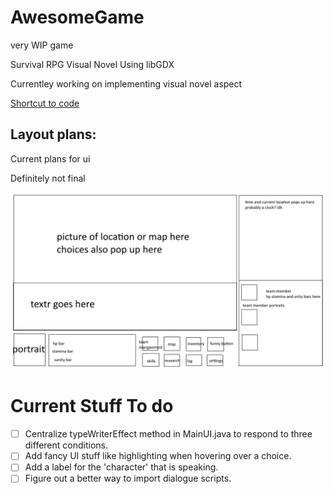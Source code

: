 # AwesomeGame
very WIP game

Survival RPG Visual Novel
Using libGDX

Currentley working on implementing visual novel aspect

[Shortcut to code](https://github.com/lognguyenle/AwesomeGame/blob/main/mainProject/core/src/com/mygdx/game/AwesomeGame.java)

## Layout plans:
Current plans for ui

Definitely not final 

![here](https://github.com/lognguyenle/AwesomeGame/blob/main/Documentation/layout.png?raw=true)


# Current Stuff To do
- [ ] Centralize typeWriterEffect method in MainUI.java to respond to three different conditions.
- [ ] Add fancy UI stuff like highlighting when hovering over a choice.
- [ ] Add a label for the 'character' that is speaking.
- [ ] Figure out a better way to import dialogue scripts.
